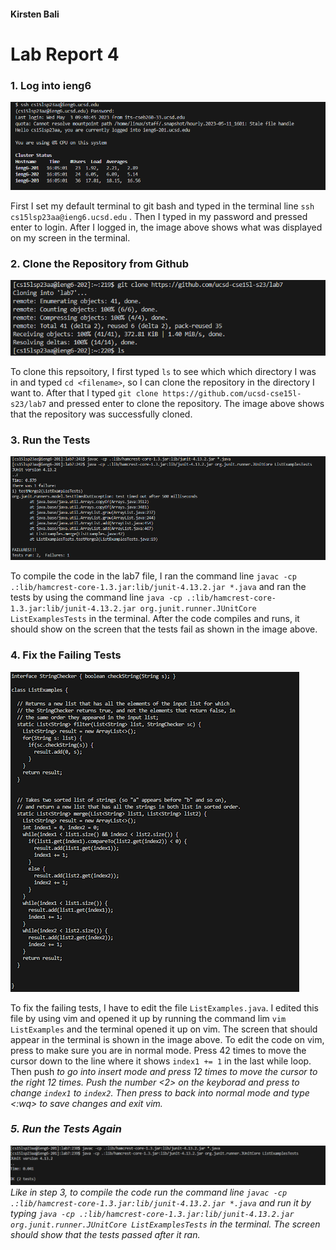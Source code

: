 #### Kirsten Bali

# Lab Report 4

### 1. Log into ieng6
![Image](Capture.PNG)

First I set my default terminal to git bash and typed in the terminal line `ssh cs15lsp23aa@ieng6.ucsd.edu` <enter>. Then I typed in my password and pressed enter to login. After I logged in, the image above shows what was displayed on my screen in the terminal.

  
### 2. Clone the Repository from Github 
![Image](Lab7GitClone.PNG)

To clone this repsoitory, I first typed `ls` to see which which directory I was in and typed `cd <filename>`, so I can clone the repository in the directory I want to. After that I typed `git clone https://github.com/ucsd-cse15l-s23/lab7` and pressed enter to clone the repository. The image above shows that the repository was successfully cloned.

  
### 3. Run the Tests
![Image](Lab7MyFail.png)

To compile the code in the lab7 file, I ran the command line `javac -cp .:lib/hamcrest-core-1.3.jar:lib/junit-4.13.2.jar *.java` <enter> and ran the tests by using the command line `java -cp .:lib/hamcrest-core-1.3.jar:lib/junit-4.13.2.jar org.junit.runner.JUnitCore ListExamplesTests` <enter> in the terminal. After the code compiles and runs, it should show on the screen that the tests fail as shown in the image above.


### 4. Fix the Failing Tests
![Image](Lab7FixedBugs.png)
  
To fix the failing tests, I have to edit the file `ListExamples.java`. I edited this file by using vim and opened it up by running the command lim `vim ListExamples` <enter> and the terminal opened it up on vim. The screen that should appear in the terminal is shown in the image above. To edit the code on vim, press <esc> to make sure you are in normal mode. Press <j> 42 times to move the cursor down to the line where it shows `index1 += 1` in the last while loop. Then push <i> to go into insert mode and press <l> 12 times to move the cursor to the right 12 times. Push the number <2> on the keyborad and press <backspace> to change `index1` to `index2`. Then press <esc> to back into normal mode and type <:wq> to save changes and exit vim.


### 5. Run the Tests Again
![Image](Lab7Mysuccess.PNG)
Like in step 3, to compile the code run the command line `javac -cp .:lib/hamcrest-core-1.3.jar:lib/junit-4.13.2.jar *.java` <enter> and run it by typing `java -cp .:lib/hamcrest-core-1.3.jar:lib/junit-4.13.2.jar org.junit.runner.JUnitCore ListExamplesTests` <enter> in the terminal. The screen should show that the tests passed after it ran.
